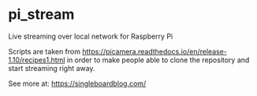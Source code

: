 # pi_stream
Live streaming over local network for Raspberry Pi

Scripts are taken from https://picamera.readthedocs.io/en/release-1.10/recipes1.html in order to make people able to clone the repository and start streaming right away.

See more at: https://singleboardblog.com/



